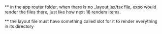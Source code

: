 ** in the app router folder, when there is no _layout.jsx/tsx file, expo would render the files there, just like how next 18 renders items.

** the layout file must have something called slot for it to render everything in its directory